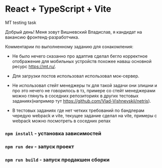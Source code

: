 # React + TypeScript + Vite

MT testing task

Добрый день! Меня зовут Вишневский Владислав, я кандидат на вакансию фронтенд-разработчика.

Комментарии по выполненному заданию для ознакомления:

- Не было нечего сказанно про адаптив сделал бегло корректное отображение для мобильных устройств похожее наваш основной ресурс https://mt.ru/.

- Для загрузки постов использовал использовал мок-сервер.

- Не использовал стейт менеджеры тк для такой задачи они злишни и про это нечего не говорилось в тз, примере со стейт менеджерами можно глянуть в соседних репозиториях в других тестовых заданиях(например тут https://github.com/Vlad-Vishnevskii/netris).

- В тестовых заданиях где нет четких требований по бандлерам чередую webpack и vite, текущее задание сделал на vite, примеры с webpack можно посмотреть в соседних репах

### `npm install` - установка зависимостей

### `npm run dev` - запуск проект

### `npm run build` - запуск продакшен сборки
